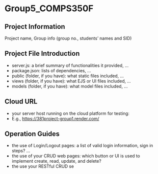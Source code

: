 # Group5_COMPS350F

## Project Information
Project name, Group info (group no., students’ names and SID)

## Project File Introduction
- server.js: a brief summary of functionalities it provided, …
- package.json: lists of dependencies, …
- public (folder, if you have): what static files included, …
- views (folder, if you have): what EJS or UI files included, …
- models (folder, if you have): what model files included, …
  
## Cloud URL
- your server host running on the cloud platform for testing:
- E.g., https://381project-group1.render.com/
  
## Operation Guides
- the use of Login/Logout pages: a list of valid login information, sign in steps? …
- the use of your CRUD web pages: which button or UI is used to implement create, read, update, and delete?
- the use your RESTful CRUD se
